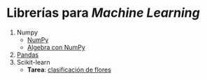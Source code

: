 # Librerías para *Machine Learning*

1. Numpy
    - [NumPy](./numpy/numpy1.ipynb)
    - [Algebra con NumPy](./numpy/numpy2_algebra.ipynb)
2. [Pandas](./pandas/pandas1.ipynb)
3. Scikit-learn
    - **Tarea**: [clasificación de flores](./sklearn/clasificacion_binaria_iris_t.ipynb)